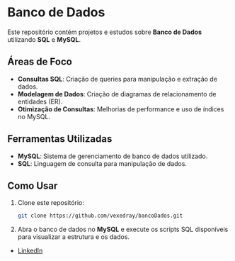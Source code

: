 # Banco de Dados

Este repositório contém projetos e estudos sobre **Banco de Dados** utilizando **SQL** e **MySQL**.

## Áreas de Foco
- **Consultas SQL**: Criação de queries para manipulação e extração de dados.
- **Modelagem de Dados**: Criação de diagramas de relacionamento de entidades (ER).
- **Otimização de Consultas**: Melhorias de performance e uso de índices no MySQL.

## Ferramentas Utilizadas
- **MySQL**: Sistema de gerenciamento de banco de dados utilizado.
- **SQL**: Linguagem de consulta para manipulação de dados.

## Como Usar
1. Clone este repositório:
    ```bash
    git clone https://github.com/vexedray/bancoDados.git
    ```

2. Abra o banco de dados no **MySQL** e execute os scripts SQL disponíveis para visualizar a estrutura e os dados.

- [LinkedIn](https://www.linkedin.com/in/rayssa-borges-59097a288/)
